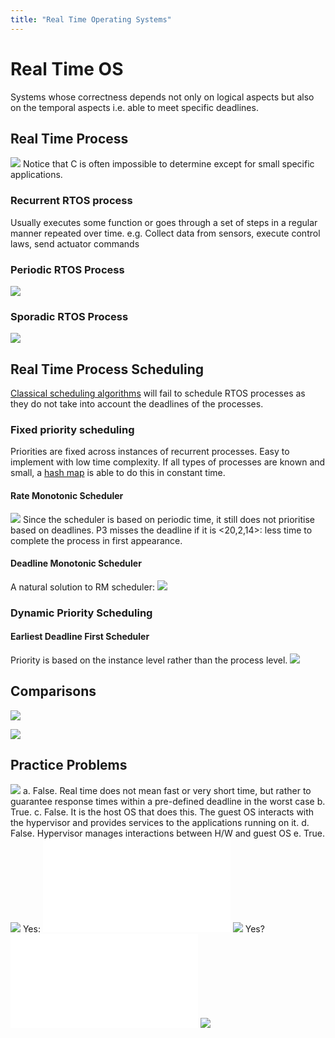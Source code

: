 ```yaml
---
title: "Real Time Operating Systems"
---
```

# Real Time OS
Systems whose correctness depends not only on logical aspects but also on the temporal aspects i.e. able to meet specific deadlines.
## Real Time Process
![](https://i.imgur.com/yvgNQ66.png)
Notice that C is often impossible to determine except for small specific applications.
### Recurrent RTOS process
Usually executes some function or goes through a set of steps in a regular manner repeated over time. e.g. Collect data from sensors, execute control laws, send actuator commands
### Periodic RTOS Process
![](https://i.imgur.com/5j6oIYb.png)
### Sporadic RTOS Process
![](https://i.imgur.com/W8FOywe.png)
## Real Time Process Scheduling
[Classical scheduling algorithms](Notes/Process%20scheduling.md) will fail to schedule RTOS processes as they do not take into account the deadlines of the processes.
### Fixed priority scheduling
Priorities are fixed across instances of recurrent processes. Easy to implement with low time complexity. If all types of processes are known and small, a [hash map](Notes/Hash%20Tables.md) is able to do this in constant time.
#### Rate Monotonic Scheduler
![](https://i.imgur.com/gWXCXDK.png)
Since the scheduler is based on periodic time, it still does not prioritise based on deadlines. P3 misses the deadline if it is <20,2,14>: less time to complete the process in first appearance.
#### Deadline Monotonic Scheduler
A natural solution to RM scheduler:
![](https://i.imgur.com/IhxEkPa.png)
### Dynamic Priority Scheduling
#### Earliest Deadline First Scheduler
Priority is based on the instance level rather than the process level.
![](https://i.imgur.com/CCILxlc.png)
## Comparisons
![](https://i.imgur.com/TNHIVzZ.png)

![](https://i.imgur.com/sQZTbLD.png)
## Practice Problems
![](https://i.imgur.com/uAaZPVd.png)
a. False. Real time does not mean fast or very short time, but rather to guarantee response times within a pre-defined deadline in the worst case
b. True.
c. False. It is the host OS that does this. The guest OS interacts with the hypervisor and provides services to the applications running on it.
d. False. Hypervisor manages interactions between H/W and guest OS
e. True.
![](https://i.imgur.com/Aob93mN.png)
Yes:
![Real Time Operating Systems 2022-09-26 18.02.14.excalidraw](Pics/Real%20Time%20Operating%20Systems%202022-09-26%2018.02.14.excalidraw.md)
![](https://i.imgur.com/RSodmxP.png)
Yes?
![Real Time Operating Systems 2022-09-26 18.34.23.excalidraw](Pics/Real%20Time%20Operating%20Systems%202022-09-26%2018.34.23.excalidraw.md)
![](https://i.imgur.com/zBnpTVf.png)

